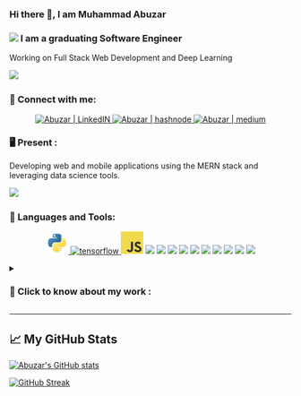 ### Hi there 👋, I am Muhammad Abuzar
### <img src="https://media.giphy.com/media/WUlplcMpOCEmTGBtBW/giphy.gif" width="30"> I am a graduating Software Engineer

Working on Full Stack Web Development and Deep Learning

![](https://komarev.com/ghpvc/?username=abuzariii&color=blueviolet&label=Profile+Views)
<br />



<h3 align="left">💬 Connect with me:</h3>
<p align="center">
  
<a href="https://www.linkedin.com/in/abuzariii/" target="_blank">
  <img alt="Abuzar | LinkedIN"  src="https://img.shields.io/badge/linkedin-%230077B5.svg?&style=for-the-badge&logo=linkedin&logoColor=white" />
</a>

<a href="https://abuzar.hashnode.dev/" target="_blank">
  <img alt="Abuzar | hashnode"  src="https://img.shields.io/badge/Hashnode-2962FF?style=for-the-badge&logo=hashnode&logoColor=white" />
</a>

<a href="https://medium.com/@Abuzariii" target="_blank">
  <img alt="Abuzar | medium"  src="https://img.shields.io/badge/Medium-12100E?style=for-the-badge&logo=medium&logoColor=white" />
</a>
</p>


<h3 align="left">🖥️ Present : </h3>

Developing web and mobile applications using the MERN stack and leveraging data science tools.
 
 ![](https://camo.githubusercontent.com/992babdffd8c74a1502de375fbdf7e4d54773242/68747470733a2f2f6d656469612e67697068792e636f6d2f6d656469612f53576f536b4e36447854737a71494b4571762f67697068792e676966)

<h3 align="left">🚀 Languages and Tools: </h3>
<p align="center">
  <a href="https://www.python.org" target="_blank" rel="noreferrer"> <img src="https://raw.githubusercontent.com/devicons/devicon/master/icons/python/python-original.svg"
                                                                          alt="python" width="40" height="40"/> </a> </a>
  <a href="https://www.tensorflow.org" target="_blank" rel="noreferrer"> <img src="https://www.vectorlogo.zone/logos/tensorflow/tensorflow-icon.svg" alt="tensorflow" width="40" height="40"/> </a> 
  <img height="40" src="https://raw.githubusercontent.com/github/explore/80688e429a7d4ef2fca1e82350fe8e3517d3494d/topics/javascript/javascript.png">
<img height="45" src="https://www.vectorlogo.zone/logos/reactjs/reactjs-ar21.svg">
<img height="45" src="https://upload.vectorlogo.zone/logos/nextjs/images/2d3864ef-00e0-4026-ab1d-30e4a98e2899.svg">
<img height="45" src="https://www.vectorlogo.zone/logos/nodejs/nodejs-ar21.svg">
<img  height="50" src="https://www.vectorlogo.zone/logos/java/java-ar21.svg">
<img height="45" src="https://www.vectorlogo.zone/logos/mongodb/mongodb-ar21.svg">
<img height="45" src="https://www.vectorlogo.zone/logos/expressjs/expressjs-ar21.svg">
<img height="50" src="https://www.vectorlogo.zone/logos/visualstudio_code/visualstudio_code-ar21.svg">
<img  height="50" src="https://www.vectorlogo.zone/logos/microsoft_powerbi/microsoft_powerbi-ar21.svg">
<img  height="50" src="https://www.vectorlogo.zone/logos/postgresql/postgresql-ar21.svg">
<img  height="50" src="https://www.vectorlogo.zone/logos/figma/figma-ar21.svg">
</p>

<!-- Expandable  -->
<details>
<summary><h3>📝 Click to know about my work :</h3></summary>
   
I am a skilled MERN Stack Developer who can build highly responsive UIs, Web Applications and APIs. I also use PostgreSQL, Nextjs and GraphQL along with MERN.

I have also worked as a research assistant for multiple Masters and PhD students for deep learning projects in the domain of Natural Lagnguage Processing and Computer Vision. I can train, fine tune and deploy highly accurate models for pretty much any task including sentiment analysis, regression, classification, object detection and recognition. My DL/ML stack includes Python and Tensorflow.

You can view all my online certificates here : https://github.com/Abuzariii/Certificates
</details>





---

## &#x1f4c8; My GitHub Stats

[![Abuzar's GitHub stats](https://github-readme-stats.vercel.app/api?username=abuzariii&theme=dark)](https://github.com/abuzar/github-readme-stats)

[![GitHub Streak](https://streak-stats.demolab.com/?user=abuzariii&theme=dark)](https://git.io/streak-stats)



